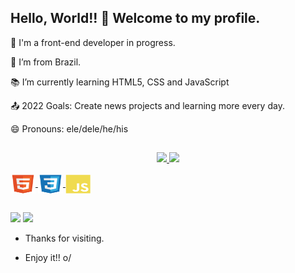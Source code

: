 ## Hello, World!! 👋 Welcome to my profile.

🔭 I'm a front-end developer in progress.

:house_with_garden: I’m from Brazil.

:books: I’m currently learning HTML5, CSS and JavaScript

:outbox_tray: 2022 Goals: Create news projects and learning more every day.

😄 Pronouns: ele/dele/he/his

##
<div align = "center">
  <a href = "https://github.com/lucasf-dev">
  <img height = "150em" src="https://github-readme-stats.vercel.app/api?username=lucasf-dev&show_icons=true&theme=dark&include_all_commits=true&count_private=true"/>
  <img height = "150em" src="https://github-readme-stats.vercel.app/api/top-langs/?username=lucasf-dev&layout=compact&theme=dark&langs_count=7"/>  
</div>
<div style="display: inline_block"><br>
  <img align="center" alt="Lucas-HTML" height="30" width="40" src="https://raw.githubusercontent.com/devicons/devicon/master/icons/html5/html5-original.svg">
  <img align="center" alt="Lucas-CSS" height="30" width="40" src="https://raw.githubusercontent.com/devicons/devicon/master/icons/css3/css3-original.svg">
  <img align="center" alt="Lucas-Js" height="30" width="40" src="https://raw.githubusercontent.com/devicons/devicon/master/icons/javascript/javascript-plain.svg">
</div>  
  
##
<div> 
  <a href = "mailto:contato@lucasfrodrigues.com.br"><img src="https://img.shields.io/badge/-email-lightgrey" target="_blank"></a>
  <a href = "https://www.linkedin.com/in/lucasfrodrigues" target="_blank"><img src="https://img.shields.io/badge/-LinkedIn-%230077B5?style=for-the-badge&logo=linkedin&logoColor=white" target="_blank"></a> 
 

</div>


- Thanks for visiting.

- Enjoy it!! o/
